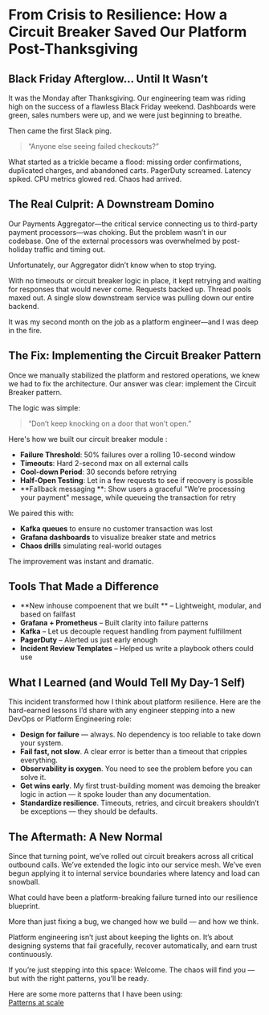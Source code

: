 # From Crisis to Resilience: How a Circuit Breaker Saved Our Platform Post-Thanksgiving

## Black Friday Afterglow… Until It Wasn’t

It was the Monday after Thanksgiving. Our engineering team was riding high on the success of a flawless Black Friday weekend. Dashboards were green, sales numbers were up, and we were just beginning to breathe.

Then came the first Slack ping.

> “Anyone else seeing failed checkouts?”

What started as a trickle became a flood: missing order confirmations, duplicated charges, and abandoned carts. PagerDuty screamed. Latency spiked. CPU metrics glowed red. Chaos had arrived.

## The Real Culprit: A Downstream Domino

Our Payments Aggregator—the critical service connecting us to third-party payment processors—was choking. But the problem wasn’t in our codebase. One of the external processors was overwhelmed by post-holiday traffic and timing out.

Unfortunately, our Aggregator didn’t know when to stop trying.

With no timeouts or circuit breaker logic in place, it kept retrying and waiting for responses that would never come. Requests backed up. Thread pools maxed out. A single slow downstream service was pulling down our entire backend.

It was my second month on the job as a platform engineer—and I was deep in the fire.

## The Fix: Implementing the Circuit Breaker Pattern

Once we manually stabilized the platform and restored operations, we knew we had to fix the architecture. Our answer was clear: implement the Circuit Breaker pattern.

The logic was simple:

> “Don’t keep knocking on a door that won’t open.”

Here's how we built our circuit breaker module :

* **Failure Threshold**: 50% failures over a rolling 10-second window
* **Timeouts**: Hard 2-second max on all external calls
* **Cool-down Period**: 30 seconds before retrying
* **Half-Open Testing**: Let in a few requests to see if recovery is possible
* **Fallback messaging **: Show users a graceful "We’re processing your payment" message, while queueing the transaction for retry

We paired this with:

* **Kafka queues** to ensure no customer transaction was lost
* **Grafana dashboards** to visualize breaker state and metrics
* **Chaos drills** simulating real-world outages

The improvement was instant and dramatic.

## Tools That Made a Difference

* **New inhouse compoenent that we built ** – Lightweight, modular, and based on failfast
* **Grafana + Prometheus** – Built clarity into failure patterns
* **Kafka** – Let us decouple request handling from payment fulfillment
* **PagerDuty** – Alerted us just early enough
* **Incident Review Templates** – Helped us write a playbook others could use

## What I Learned (and Would Tell My Day-1 Self)

This incident transformed how I think about platform resilience. Here are the hard-earned lessons I’d share with any engineer stepping into a new DevOps or Platform Engineering role:

* **Design for failure** — always. No dependency is too reliable to take down your system.
* **Fail fast, not slow**. A clear error is better than a timeout that cripples everything.
* **Observability is oxygen**. You need to see the problem before you can solve it.
* **Get wins early**. My first trust-building moment was demoing the breaker logic in action — it spoke louder than any documentation.
* **Standardize resilience**. Timeouts, retries, and circuit breakers shouldn’t be exceptions — they should be defaults.

## The Aftermath: A New Normal

Since that turning point, we’ve rolled out circuit breakers across all critical outbound calls. We’ve extended the logic into our service mesh. We’ve even begun applying it to internal service boundaries where latency and load can snowball.

What could have been a platform-breaking failure turned into our resilience blueprint.

More than just fixing a bug, we changed how we build — and how we think.

Platform engineering isn’t just about keeping the lights on. It’s about designing systems that fail gracefully, recover automatically, and earn trust continuously.

If you’re just stepping into this space: Welcome. The chaos will find you — but with the right patterns, you’ll be ready.


Here are some more patterns that I have been using: <br>[Patterns at scale](PatternsAtScale.md)
